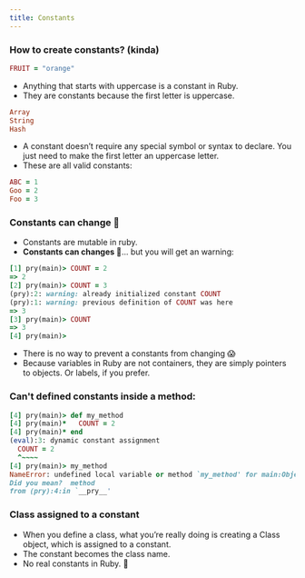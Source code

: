```yaml
---
title: Constants
---
```


### How to create constants? (kinda)
```rb
FRUIT = "orange"
```

- Anything that starts with uppercase is a constant in Ruby.
- They are constants because the first letter is uppercase.

```rb
Array
String
Hash
```
- A constant doesn’t require any special symbol or syntax to declare. You just need to make the first letter an uppercase letter.
- These are all valid constants:
```rb
ABC = 1
Goo = 2
Foo = 3
```

### Constants can change 🤷
- Constants are mutable in ruby.
- **Constants can changes 🤷**... but you will get an warning:
```rb
[1] pry(main)> COUNT = 2
=> 2
[2] pry(main)> COUNT = 3
(pry):2: warning: already initialized constant COUNT
(pry):1: warning: previous definition of COUNT was here
=> 3
[3] pry(main)> COUNT
=> 3
[4] pry(main)>
```

- There is no way to prevent a constants from changing 😱
- Because variables in Ruby are not containers, they are simply pointers to objects. Or labels, if you prefer.

### Can't defined constants inside a method:
```rb
[4] pry(main)> def my_method
[4] pry(main)*   COUNT = 2
[4] pry(main)* end
(eval):3: dynamic constant assignment
  COUNT = 2
  ^~~~~
[4] pry(main)> my_method
NameError: undefined local variable or method `my_method' for main:Object
Did you mean?  method
from (pry):4:in `__pry__'
```

### Class assigned to a constant
- When you define a class, what you’re really doing is creating a Class object, which is assigned to a constant.
- The constant becomes the class name.
- No real constants in Ruby. 🤦